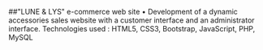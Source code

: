 ##"LUNE & LYS" e-commerce web site
• Development of a dynamic accessories sales website with a customer interface and an administrator interface.
Technologies used : HTML5, CSS3, Bootstrap, JavaScript, PHP, MySQL
